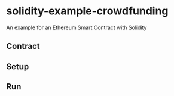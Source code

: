 # solidity-example-crowdfunding

An example for an Ethereum Smart Contract with Solidity

## Contract

## Setup

## Run
